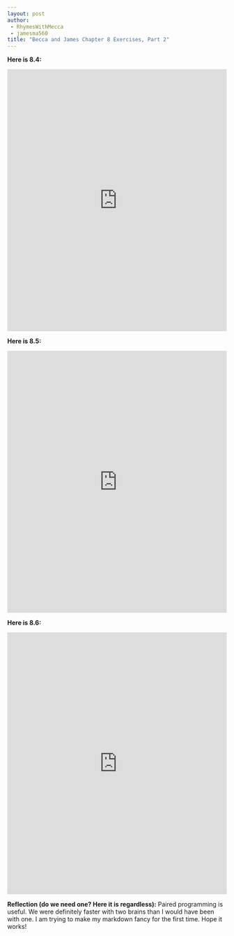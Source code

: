 ```yaml
---
layout: post
author:
 - RhymesWithMecca
 - jamesma560
title: "Becca and James Chapter 8 Exercises, Part 2"
---
```


**Here is 8.4:**
<iframe src="https://trinket.io/embed/python/c460c7b95a" width="100%" height="600" frameborder="0" marginwidth="0" marginheight="0" allowfullscreen></iframe>

**Here is 8.5:**
<iframe src="https://trinket.io/embed/python/bed31f5373" width="100%" height="600" frameborder="0" marginwidth="0" marginheight="0" allowfullscreen></iframe>

**Here is 8.6:**
<iframe src="https://trinket.io/embed/python/6913c1e4af" width="100%" height="600" frameborder="0" marginwidth="0" marginheight="0" allowfullscreen></iframe>

**Reflection (do we need one?  Here it is regardless):**
Paired programming is useful.  We were definitely faster with two brains than I would have been with one.  I am trying to make my 
markdown fancy for the first time.  Hope it works!
